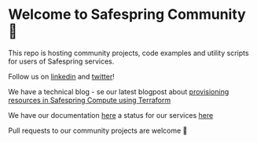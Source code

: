 # Welcome to Safespring Community 👋

This repo is hosting community projects, code examples and utility scripts for users of Safespring services.

Follow us on [linkedin](https://www.linkedin.com/company/safespring/) and [twitter](https://twitter.com/safespring)!

We have a technical blog - se our latest blogpost about [provisioning resources in Safespring Compute using Terraform](https://www.safespring.com/blogg/2022-01-terraform-modules/)

We have our documentation [here](https://docs.safespring.com) a status for our services [here](https://status.safespring.com)

Pull requests to our community projects are welcome 🙏
